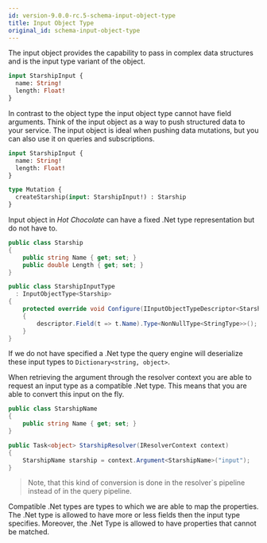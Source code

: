 ```yaml
---
id: version-9.0.0-rc.5-schema-input-object-type
title: Input Object Type
original_id: schema-input-object-type
---
```


The input object provides the capability to pass in complex data structures and is the input type variant of the object.

```GraphQL
input StarshipInput {
  name: String!
  length: Float!
}
```

In contrast to the object type the input object type cannot have field arguments. Think of the input object as a way to push structured data to your service. The input object is ideal when pushing data mutations, but you can also use it on queries and subscriptions.

```GraphQL
input StarshipInput {
  name: String!
  length: Float!
}

type Mutation {
  createStarship(input: StarshipInput!) : Starship
}
```

Input object in _Hot Chocolate_ can have a fixed .Net type representation but do not have to.

```csharp
public class Starship
{
    public string Name { get; set; }
    public double Length { get; set; }
}

public class StarshipInputType
  : InputObjectType<Starship>
{
    protected override void Configure(IInputObjectTypeDescriptor<Starship> descriptor)
    {
        descriptor.Field(t => t.Name).Type<NonNullType<StringType>>();
    }
}
```

If we do not have specified a .Net type the query engine will deserialize these input types to `Dictionary<string, object>`.

When retrieving the argument through the resolver context you are able to request an input type as a compatible .Net type. This means that you are able to convert this input on the fly.

```csharp
public class StarshipName
{
    public string Name { get; set; }
}

public Task<object> StarshipResolver(IResolverContext context)
{
    StarshipName starship = context.Argument<StarshipName>("input");
}
```

> Note, that this kind of conversion is done in the resolver`s pipeline instead of in the query pipeline.

Compatible .Net types are types to which we are able to map the properties. The .Net type is allowed to have more or less fields then the input type specifies. Moreover, the .Net Type is allowed to have properties that cannot be matched.
